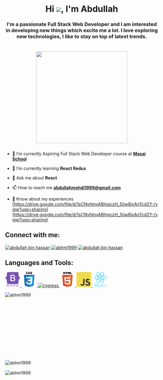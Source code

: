 <h1 align="center">Hi <span> <img src="https://raw.githubusercontent.com/MartinHeinz/MartinHeinz/master/wave.gif" width="35px"></span>, I'm Abdullah</h1>
<h3 align="center">I'm a passionate Full Stack Web Developer and I am interested in developing new things which excite me a lot. I love exploring new technologies, I like to stay on top of latest trends. </h3>
<h1 align="center" ><img width="300" height="300" src="https://camo.githubusercontent.com/e0e846e61b507788af6c1e3a0475478cebe5d77418d21365ae6d104a4a8e0993/68747470733a2f2f692e696d6775722e636f6d2f373939793541332e706e67"style="max-width: 100%;">
 
</h1>



- 🔭 I’m currently Aspiring Full Stack Web Developer course at <a href="https://www.masaischool.com/">**Masai School**</a>

- 🌱 I’m currently learning **React Redux**

- 💬 Ask me about **React**

- 📫 How to reach me **abdullahmohdi1999@gmail.com**

- 📄 Know about my experiences [https://drive.google.com/file/d/1sCNvhtnyABhigczH_Sjjw8IxAnTcd2Y-/view?usp=sharing](https://drive.google.com/file/d/1sCNvhtnyABhigczH_Sjjw8IxAnTcd2Y-/view?usp=sharing)

<h2 align="left">Connect with me:</h2>
<p align="left">
<a href="https://linkedin.com/in/abdullah bin hassan" target="blank"><img align="center" src="https://raw.githubusercontent.com/rahuldkjain/github-profile-readme-generator/master/src/images/icons/Social/linked-in-alt.svg" alt="abdullah bin hassan" height="50" width="50" /></a>
<a href="https://codesandbox.com/abhm1999" target="blank"><img align="center" src="https://raw.githubusercontent.com/rahuldkjain/github-profile-readme-generator/master/src/images/icons/Social/codesandbox.svg" alt="abhm1999" height="50" width="50" height="600px" /></a>
<a href="https://www.hackerrank.com/abdullah bin hassan" target="blank"><img align="center" src="https://raw.githubusercontent.com/rahuldkjain/github-profile-readme-generator/master/src/images/icons/Social/hackerrank.svg" alt="abdullah bin hassan" height="50" width="50" height="600px"  /></a>
</p>

<h2 align="left">Languages and Tools:</h2>
<p align="left"> <a href="https://getbootstrap.com" target="_blank" rel="noreferrer"> <img src="https://raw.githubusercontent.com/devicons/devicon/master/icons/bootstrap/bootstrap-plain-wordmark.svg" alt="bootstrap" width="50" height="50"/> </a> <a href="https://www.w3schools.com/css/" target="_blank" rel="noreferrer"> <img src="https://raw.githubusercontent.com/devicons/devicon/master/icons/css3/css3-original-wordmark.svg" alt="css3" width="50" height="50"/> </a> <a href="https://www.cypress.io" target="_blank" rel="noreferrer"> <img src="https://raw.githubusercontent.com/simple-icons/simple-icons/6e46ec1fc23b60c8fd0d2f2ff46db82e16dbd75f/icons/cypress.svg" alt="cypress" width="50" height="50"/> </a> <a href="https://www.w3.org/html/" target="_blank" rel="noreferrer"> <img src="https://raw.githubusercontent.com/devicons/devicon/master/icons/html5/html5-original-wordmark.svg" alt="html5" width="50" height="50"/> </a> <a href="https://developer.mozilla.org/en-US/docs/Web/JavaScript" target="_blank" rel="noreferrer"> <img src="https://raw.githubusercontent.com/devicons/devicon/master/icons/javascript/javascript-original.svg" alt="javascript" width="50" height="50"/> </a> <a href="https://reactjs.org/" target="_blank" rel="noreferrer"> <img src="https://raw.githubusercontent.com/devicons/devicon/master/icons/react/react-original-wordmark.svg" alt="react" width="50" height="50"/> </a> </p>


  <p><img align="left" src="https://github-readme-stats.vercel.app/api/top-langs?username=abdullahhassan19&show_icons=true&locale=en&layout=compact" alt="abhm1999" width="500px" height=220px" /></p>
  <spam>

<p>&nbsp;<img align="center" src="https://github-readme-stats.vercel.app/api?username=abdullahhassan19&show_icons=true&locale=en" alt="abhm1999" width="500px"  height=220px"  /></p>
</span>



<p><img align="center" src="https://github-readme-streak-stats.herokuapp.com/?user=abdullahhassan19&" alt="abhm1999"  width="500px"  height=220px" /></p>
